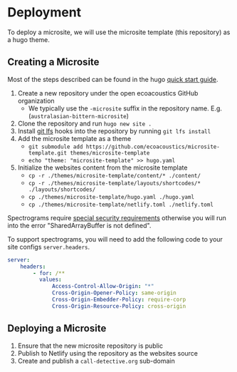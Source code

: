 # Deployment

To deploy a microsite, we will use the microsite template (this repository) as
a hugo theme.

## Creating a Microsite

Most of the steps described can be found in the hugo
[quick start guide](https://gohugo.io/getting-started/quick-start/).

1. Create a new repository under the open ecoacoustics GitHub organization
    - We typically use the `-microsite` suffix in the repository name.
      E.g. (`australasian-bittern-microsite`)
2. Clone the repository and run `hugo new site .`
3. Install [git lfs](https://git-lfs.com/) hooks into the repository by running `git lfs install`
4. Add the microsite template as a theme
    - `git submodule add https://github.com/ecoacoustics/microsite-template.git themes/microsite-template`
    - `echo "theme: "microsite-template" >> hugo.yaml`
5. Initialize the websites content from the microsite template
    - `cp -r ./themes/microsite-template/content/* ./content/`
    - `cp -r ./themes/microsite-template/layouts/shortcodes/* ./layouts/shortcodes/`
    - `cp ./themes/microsite-template/hugo.yaml ./hugo.yaml`
    - `cp ./themes/microsite-template/netlify.toml ./netlify.toml`

Spectrograms require
[special security requirements](https://developer.mozilla.org/en-US/docs/Web/JavaScript/Reference/Global_Objects/SharedArrayBuffer#security_requirements)
otherwise you will run into the error "SharedArrayBuffer is not defined".

To support spectrograms, you will need to add the following code to your site
configs `server.headers`.

```yml
server:
    headers:
        - for: /**
          values:
              Access-Control-Allow-Origin: "*"
              Cross-Origin-Opener-Policy: same-origin
              Cross-Origin-Embedder-Policy: require-corp
              Cross-Origin-Resource-Policy: cross-origin
```

## Deploying a Microsite

1. Ensure that the new microsite repository is public
2. Publish to Netlify using the repository as the websites source
3. Create and publish a `call-detective.org` sub-domain
